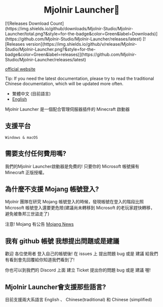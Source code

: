 <h1 align="center">Mjolnir Launcher🐍</h1>
[![Releases Download Count](https://img.shields.io/github/downloads/Mjolnir-Studio/Mjolnir-Launcher/total.png?&style=for-the-badge&color=Green&label=Downloads)](https://github.com/Mjolnir-Studio/Mjolnir-Launcher/releases/latest)
[![Releases version](https://img.shields.io/github/v/release/Mjolnir-Studio/Mjolnir-Launcher.png?&style=for-the-badge&color=Green&label=releases)](https://github.com/Mjolnir-Studio/Mjolnir-Launcher/releases/latest)

[official website](https://mjolnir.yomisana.xyz/)

Tip: If you need the latest documentation, please try to read the traditional Chinese documentation, which will be updated more often.

- 繁體中文 (目前語言)
- [English](https://github.com/Minecraft-Mjolnir/Mjolnir-Launcher/blob/main/README-eng.md)

Mjolnir Launcher 是一個配合管理伺服器插件的 Minecraft 啟動器

## 支援平台

``Windows & macOS``

## 需要支付任何費用嗎?

我們的Mjolnir Launcher啟動器是免費的!
只要你的 Microsoft 帳號擁有 Minecraft 正版授權。

## 為什麼不支援 Mojang 帳號登入?

Mjolnir 團隊在研究 Mojang 帳號登入的時候，發現帳號在登入的階段比照 Microsoft 帳號登入還要更危險(建議尚未轉移到 Microsoft 的老玩家趕快轉移，避免被魯邦三世盜走了)

注意! Mojang 有公告 [Mojang News](https://www.minecraft.net/en-us/article/last-call-voluntarily-migrate-java-accounts)

## 我有 github 帳號 我想提出問題或是建議

歡迎 各位使用者 登入自己的帳號後! 在 issues 上 提出問題 bug 或是 建議 給我們 有看到會先回覆給你知道我們看到了!

你也可以到我們的 Discord 上面 建立 Ticket 提出你的問題 bug 或是 建議 喔!

## Mjolnir Launcher會支援那些語言?

目前支援兩大系語言 English 、 Chinese(traditional) 和 Chinese (simplified)
